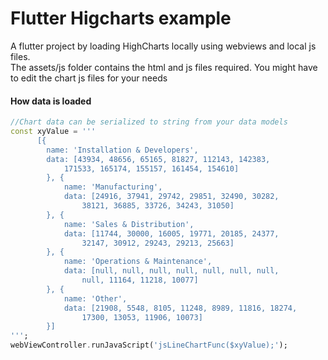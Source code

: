 # Flutter Higcharts example

A flutter project by loading HighCharts locally using webviews and local js files.  
The assets/js folder contains the html and js files required. You might have to edit the chart js files for your needs


#### How data is loaded
```dart
//Chart data can be serialized to string from your data models
const xyValue = ''' 
      [{
        name: 'Installation & Developers',
        data: [43934, 48656, 65165, 81827, 112143, 142383,
            171533, 165174, 155157, 161454, 154610]
        }, {
            name: 'Manufacturing',
            data: [24916, 37941, 29742, 29851, 32490, 30282,
                38121, 36885, 33726, 34243, 31050]
        }, {
            name: 'Sales & Distribution',
            data: [11744, 30000, 16005, 19771, 20185, 24377,
                32147, 30912, 29243, 29213, 25663]
        }, {
            name: 'Operations & Maintenance',
            data: [null, null, null, null, null, null, null,
                null, 11164, 11218, 10077]
        }, {
            name: 'Other',
            data: [21908, 5548, 8105, 11248, 8989, 11816, 18274,
                17300, 13053, 11906, 10073]
        }]
''';
webViewController.runJavaScript('jsLineChartFunc($xyValue);');
```
